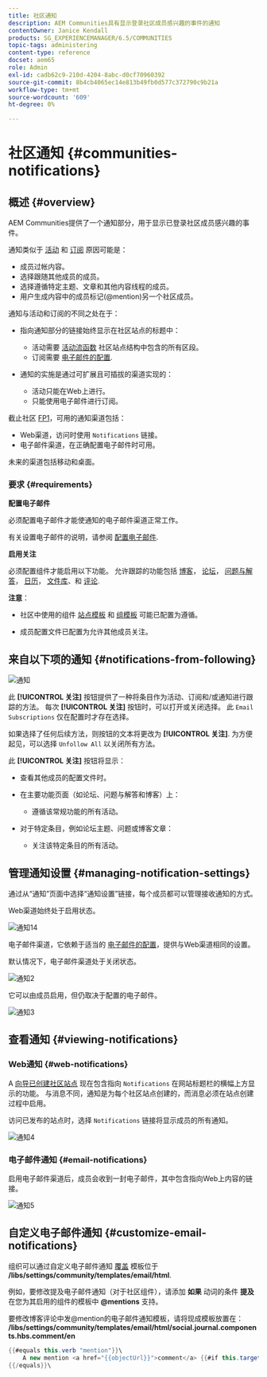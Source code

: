 ```yaml
---
title: 社区通知
description: AEM Communities具有显示登录社区成员感兴趣的事件的通知
contentOwner: Janice Kendall
products: SG_EXPERIENCEMANAGER/6.5/COMMUNITIES
topic-tags: administering
content-type: reference
docset: aem65
role: Admin
exl-id: cadb62c9-210d-4204-8abc-d0cf70960392
source-git-commit: 8b4cb4065ec14e813b49fb0d577c372790c9b21a
workflow-type: tm+mt
source-wordcount: '609'
ht-degree: 0%

---
```


# 社区通知 {#communities-notifications}

## 概述 {#overview}

AEM Communities提供了一个通知部分，用于显示已登录社区成员感兴趣的事件。

通知类似于 [活动](/help/communities/essentials-activities.md) 和 [订阅](/help/communities/subscriptions.md) 原因可能是：

* 成员过帐内容。
* 选择跟随其他成员的成员。
* 选择遵循特定主题、文章和其他内容线程的成员。
* 用户生成内容中的成员标记(@mention)另一个社区成员。

通知与活动和订阅的不同之处在于：

* 指向通知部分的链接始终显示在社区站点的标题中：

   * 活动需要 [活动流函数](/help/communities/functions.md#activity-stream-function) 社区站点结构中包含的所有区段。
   * 订阅需要 [电子邮件的配置](/help/communities/email.md).

* 通知的实施是通过可扩展且可插拔的渠道实现的：

   * 活动只能在Web上进行。
   * 只能使用电子邮件进行订阅。

截止社区 [FP1](/help/communities/deploy-communities.md#latestfeaturepack)，可用的通知渠道包括：

* Web渠道，访问时使用 `Notifications` 链接。
* 电子邮件渠道，在正确配置电子邮件时可用。

未来的渠道包括移动和桌面。

### 要求 {#requirements}

**配置电子邮件**

必须配置电子邮件才能使通知的电子邮件渠道正常工作。

有关设置电子邮件的说明，请参阅 [配置电子邮件](/help/communities/analytics.md).

**启用关注**

必须配置组件才能启用以下功能。 允许跟踪的功能包括 [博客](/help/communities/blog-feature.md)， [论坛](/help/communities/forum.md)， [问题与解答](/help/communities/working-with-qna.md)， [日历](/help/communities/calendar.md)， [文件库](/help/communities/file-library.md)、和 [评论](/help/communities/comments.md).

**注意**：

* 社区中使用的组件 [站点模板](/help/communities/sites.md) 和 [组模板](/help/communities/tools-groups.md) 可能已配置为遵循。

* 成员配置文件已配置为允许其他成员关注。

## 来自以下项的通知 {#notifications-from-following}

![通知](assets/notifications.png)

此 **[!UICONTROL 关注]** 按钮提供了一种将条目作为活动、订阅和/或通知进行跟踪的方法。 每次 **[!UICONTROL 关注]** 按钮时，可以打开或关闭选择。 此 `Email Subscriptions` 仅在配置时才存在选择。

如果选择了任何后续方法，则按钮的文本将更改为 **[!UICONTROL 关注]**. 为方便起见，可以选择 `Unfollow All` 以关闭所有方法。

此 **[!UICONTROL 关注]** 按钮将显示：

* 查看其他成员的配置文件时。
* 在主要功能页面（如论坛、问题与解答和博客）上：

   * 遵循该常规功能的所有活动。

* 对于特定条目，例如论坛主题、问题或博客文章：

   * 关注该特定条目的所有活动。

## 管理通知设置 {#managing-notification-settings}

通过从“通知”页面中选择“通知设置”链接，每个成员都可以管理接收通知的方式。

Web渠道始终处于启用状态。

![通知14](assets/notifications1.png)

电子邮件渠道，它依赖于适当的 [电子邮件的配置](/help/communities/email.md)，提供与Web渠道相同的设置。

默认情况下，电子邮件渠道处于关闭状态。

![通知2](assets/notifications2.png)

它可以由成员启用，但仍取决于配置的电子邮件。

![通知3](assets/notifications3.png)

## 查看通知 {#viewing-notifications}

### Web通知 {#web-notifications}

A [向导已创建社区站点](/help/communities/sites-console.md) 现在包含指向 `Notifications` 在网站标题栏的横幅上方显示的功能。 与消息不同，通知是为每个社区站点创建的，而消息必须在站点创建过程中启用。

访问已发布的站点时，选择 `Notifications` 链接将显示成员的所有通知。

![通知4](assets/notifications4.png)

### 电子邮件通知 {#email-notifications}

启用电子邮件渠道后，成员会收到一封电子邮件，其中包含指向Web上内容的链接。

![通知5](assets/notifications5.png)

## 自定义电子邮件通知 {#customize-email-notifications}

组织可以通过自定义电子邮件通知 [覆盖](/help/communities/client-customize.md#overlays) 模板位于 **/libs/settings/community/templates/email/html**.

例如，要修改提及电子邮件通知（对于社区组件），请添加 **如果** 动词的条件 **提及** 在您为其启用的组件的模板中 **@mentions** 支持。

要修改博客评论中发@mention的电子邮件通知模板，请将现成模板放置在： **/libs/settings/community/templates/email/html/social.journal.components.hbs.comment/en**

```java
{{#equals this.verb "mention"}}\
    A new mention <a href="{{objectUrl}}">comment</a> {{#if this.target.properties.[jcr:title]}}to the article "{{{target.displayName}}}" {{/if}}was added by {{{user.name}}} on {{dateUtil this.published format="EEE, d MMM yyyy HH:mm:ss z"}}.\n \
{{/equals}}\
```
